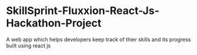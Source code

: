 # SkillSprint-Fluxxion-React-Js-Hackathon-Project
A web app which helps developers keep track of thier skills and its progress built using react js
